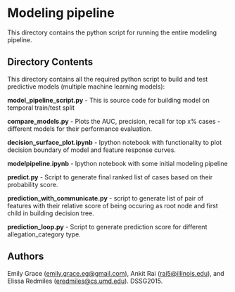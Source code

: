 # Modeling pipeline
This directory contains the python script for running the entire modeling pipeline.

## Directory Contents
This directory contains all the required python script to build and test predictive models (multiple machine learning models):


**model_pipeline_script.py** - This is source code for building model on temporal train/test split

**compare_models.py** - Plots the AUC, precision, recall for top x% cases - different models for their performance evaluation.

**decision_surface_plot.ipynb** - Ipython notebook with functionality to plot decision boundary of model and feature response curves.

**modelpipeline.ipynb** - Ipython notebook with some initial modeling pipeline

**predict.py** - Script to generate final ranked list of cases based on their probability score.

**prediction_with_communicate.py** - script to generate list of pair of features with their relative score of being occuring as root node and first child in building decision tree.

**prediction_loop.py** - Script to generate prediction score for different allegation_category type.


## Authors 
Emily Grace (emily.grace.eg@gmail.com), Ankit Rai (rai5@illinois.edu), and Elissa Redmiles (eredmiles@cs.umd.edu). DSSG2015.
